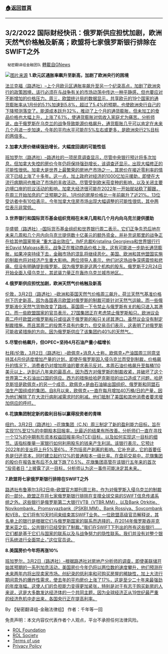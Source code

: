 ###  [:house:返回首頁](https://github.com/ourhimalayas/txt)
---


## 3/2/2022 国际财经快讯：俄罗斯供应担忧加剧，欧洲天然气价格触及新高；欧盟将七家俄罗斯银行排除在SWIFT之外
` 秘密翻译组金融团队` [轉載自GNews](https://gnews.org/zh-hans/2094888/)

![](https://assets.gnews.org/wp-content/uploads/2022/03/20220302-2-1.jpg)[图片来源](https://www.reuters.com/resizer/X9-57S8ENqCQtrurc3OqPipIxA4=/960x0/filters:quality%2880%29/cloudfront-us-east-2.images.arcpublishing.com/reuters/ZXTQI5IOGRKP3DTH6GT7J2X344.jpg)
**1.欧元区通胀率飙升至新高，加剧了欧洲央行的困境**

[法兰克福（路透社）–上个月欧元区通胀率飙升至另一个纪录高点，加剧了欧洲央行的政策困境，该行必须在与战争有关的市场动荡中传达一种平静感，但也要应对不断增加的价格压力。周三，欧盟统计局的数据显示，共享欧元的19个国家的通货膨胀率从1月份的5.1%加速到5.8%，超过了5.4%的预期，也使欧洲央行自己的下降预测落空了。能源成本跃升32%，推动了上个月的通货膨胀，但未加工的食品价格也大幅上升，上涨了6.1%，使通货膨胀对低收入家庭尤为痛苦。分析师说，由于俄罗斯在乌克兰的战争导致能源价格飙升，通货膨胀几乎可以肯定在未来几个月进一步加速，今年的平均水平可能在5%左右或更多，是欧洲央行2%目标的两倍多。](https://www.oann.com/euro-zone-inflation-soars-to-new-high-intensifying-ecb-dilemma/)

**2.加拿大房价继续强劲增长，大幅度回调的可能性低**

[班加罗尔（路透社）–路透社的一项民意调查显示，尽管中央银行预计将多次加息，但加拿大失控的房价今年仍将保持强劲增长，该调查还显示，出现大幅修正的可能性很低。加拿大是世界上最繁荣的房地产市场之一，其房价在接近零利率的情况下已经上涨了十多年。这一点，加上政府对经济的1000亿加元援助，即使在大流行病期间也推动了市场的丰收活动。尽管受到欧米茄变种的影响，以及关闭主要边境口岸的抗议活动的影响，加拿大经济很可能在2022年一开始就站稳了脚跟，在周三开始加息的广泛预期之前，1月份的房屋价格比一年前飙升了近21%。13位受访者中有10位表示，今年加拿大住房市场出现大幅调整的可能性很低，其中两位表示非常低。](https://www.oann.com/canada-home-prices-to-defy-gravity-this-year-correction-unlikely-reuters-poll/)

**3.世界银行和国际货币基金组织竞相在未来几周和几个月内向乌克兰提供援助**

[华盛顿（路透社）–国际货币基金组织和世界银行周二表示，它们正争先恐后地在未来几周和几个月内向乌克兰提供数十亿美元的额外资金，并补充说那里的战争正在给其他国家带来 “重大溢出效应”。IMF总裁Kristalina Georgieva和世界银行行长David Malpass表示，战争正在推动商品价格上涨，这有可能进一步助长通货膨胀，如果冲突持续下去，金融市场的混乱将继续恶化。美国、欧洲和其他盟国实施的制裁也将对经济产生重大影响。两位领导人表示，他们对这场战争深感震惊和悲痛，但没有明确提到俄罗斯，因为俄罗斯是这两个机构的股东。俄罗斯于2月24日开始全面入侵乌克兰，其武装力量正在轰炸乌克兰城市地区。](https://www.oann.com/world-bank-imf-racing-to-get-aid-to-ukraine-warn-of-treacherous-period/)

**4.俄罗斯供应担忧加剧，欧洲天然气价格触及新高**

[伦敦，3月2日（路透社）–欧洲和英国天然气价格周三飙升，荷兰天然气基准价格创下历史新高，因为各国表示欧盟对俄罗斯的制裁可能针对天然气运输，而一些俄罗斯液化天然气货物改变了路线。英国周一下令禁止与俄罗斯有关的船只进入其港口，而一些欧盟国家的官员表示，27国集团正在考虑禁止俄罗斯船只。欧洲议会周二呼吁欧盟对俄罗斯船只或往返于俄罗斯的船只关闭其港口。虽然议会没有制定制裁措施，而且其周二的投票不具有约束力，但交易员们表示，这表明了对俄罗斯可能收紧措施的方向，因为俄罗斯供应了该集团约40%的天然气。](https://www.reuters.com/business/energy/european-gas-prices-touch-new-highs-russia-supply-fears-grow-2022-03-02/)

**5.尽管价格飙升，但OPEC+坚持4月石油产量小幅增长**

[杜拜/伦敦，3月2日（路透社）–欧佩克+消息人士称，欧佩克+产油国周三同意坚持其4月份适度增加产量的计划，即使在俄罗斯因入侵乌克兰而受到制裁，价格飙升的情况下，消费者仍对增加原油的要求表示反对。本周石油价格飙升至每桶110美元以上，达到近八年来的最高点，因为西方对俄罗斯的制裁收紧，并破坏了这个世界第二大石油出口国的供应。西方的措施给哈萨克斯坦的出口造成了问题，哈萨克斯坦是欧佩克+的另一个成员，欧佩克+是由石油输出国组织、俄罗斯和同盟石油生产国组成的集团。自8月以来，欧佩克+一直在每月增加40万桶/日的产量，因为他们解除了在大流行病削减需求时的削减。他们抵制了美国和其他消费者要求增加供应的呼吁。](https://www.reuters.com/business/energy/opec-seen-sticking-modest-output-rises-despite-oil-rally-2022-03-02/)

**6.花旗集团制定新的盈利目标以赢得投资者的青睐**

[纽约，3月2日（路透社）–花旗集团（C.N）周三制定了新的盈利能力目标，旨在实现11%至12%的中期股本回报率，比最近的结果有所改善。分析师们一直在寻找一个12%的中期有形资本权益回报率(RoTCE)目标，以及如何实现这一目标的细节。该指标衡量一家银行如何利用股东的钱来产生利润。该银行表示，它预计2022年的支出将上升5%至6%，不包括资产剥离的影响。它补充说，它的首要任务是归还资本，同时建立起约12%的普通股本一级比率。在盘前交易中，花旗集团的股价在报告发布后不久就下跌了0.5%。花旗集团高管在该银行五年来的首次 “投资者日 “上披露了这一目标，分析师认为这一事件可能决定其未来。](https://www.reuters.com/markets/europe/citigroup-sets-new-targets-bid-win-over-investors-2022-03-02/)

**7.欧盟将七家俄罗斯银行排除在SWIFT之外**

[路透社布鲁塞尔3月2日电–欧盟官方期刊周三称，作为对俄罗斯入侵乌克兰的制裁的一部分，欧盟正在将七家俄罗斯银行排除在支撑全球交易的SWIFT信息传递系统之外。这些银行是俄罗斯第二大银行VTB（VTBR.MM），以及Bank Otrkitie、Novikombank、Promsvyazbank（PSKBI.MM）、Bank Rossiya、Sovcombank和VEB，它们将有10天时间来结束其SWIFT业务。一位欧盟高级官员解释说，其名单上的银行是根据它们与俄罗斯国家的联系而选择的，在2014年俄罗斯吞并克里米亚之后，公共银行已经受到了制裁。”我们在SWIFT下列出的所有这些银行……它们都是基于它们与国家的联系以及与战争努力的隐性联系。我们并没有对整个银行系统进行全面禁止，”这位官员说。](https://www.reuters.com/business/finance/eu-excludes-seven-russian-banks-swift-official-journal-2022-03-02/)

**8.美国房价今年将再涨10%**

[班加罗尔，3月2日（路透社）–根据路透社对房地产分析师的调查，即使美联储开始其预期的一系列加息活动，美国房价今年仍将以两位数的速度攀升，他们预测在未来两年内将出现卖家市场。创纪录的低利率和可购买房屋的稀缺性，加上大流行期间意外的爆炸性需求，使去年的平均房价上涨了17%，这是至少二十年来最强劲的年度涨幅。这使人们的负担能力变得更加紧张，特别是对于有志于购买新房的人来说，这是大多数发达经济体的一个共同主题，因为全球经济正从19世纪最严重的经济危机中走出来，各国央行正在提高利率。](https://www.reuters.com/business/us-house-prices-rise-another-10-this-year-2022-03-02/)

By 【秘密翻译组-金融法律组】
作者：千年等一回

 

免责声明：本文内容仅代表作者个人观点，平台不承担任何法律风险。

- [ROL Foundation](https://rolfoundation.org/)
- [ROL Society](https://rolsociety.org/)
- [Terms of use](https://gnews.org/terms-of-use-3/)
- [Privacy Policy](https://gnews.org/privacy-policy/)
